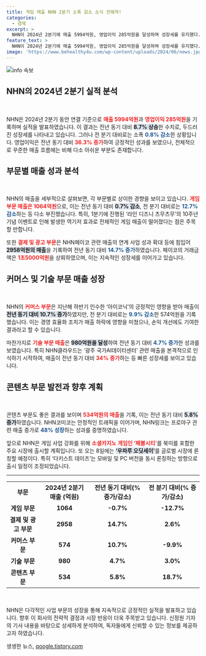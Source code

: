 ```yaml
---
title: 게임 매출 NHN 2분기 소폭 감소 소식 전해져!
categories:
  - 경제
excerpt: >
  NHN이 2024년 2분기에 매출 5994억원, 영업이익 285억원을 달성하며 성장세를 유지했다. 특히 웹보드게임과 클라우드 서비스가 주요 성과로 부각되었으며, 새로운 게임 출시 계획도 주목받고 있다.
feature_text: >
  NHN이 2024년 2분기에 매출 5994억원, 영업이익 285억원을 달성하며 성장세를 유지했다. 특히 웹보드게임과 클라우드 서비스가 주요 성과로 부각되었으며, 새로운 게임 출시 계획도 주목받고 있다.
image: 'https://www.behealthy4u.com/wp-content/uploads/2024/06/news.jpg'
---
```


<p><img src="https://www.behealthy4u.com/wp-content/uploads/2024/06/news.jpg" alt="info 속보" /></p>

<h2 data-ke-size="size26">NHN의 2024년 2분기 실적 분석</h2>

<p data-ke-size="size16">&nbsp;</p>

<p>NHN은 2024년 2분기 동안 연결 기준으로 <b><span style="color: #ee2323;">매출 5994억원</span></b>과 <b><span style="color: #ee2323;">영업이익 285억원</span></b>을 기록하며 실적을 발표하였습니다. 이 결과는 전년 동기 대비 <b><span style="background-color: #21538527;">8.7% 상승</span></b>한 수치로, 두드러진 성장세를 나타내고 있습니다. 그러나 전 분기 대비로는 소폭 <b><span style="color: #1a5490;">0.8% 감소</span></b>한 상황입니다. 영업이익은 전년 동기 대비 <b><span style="color: #ee2323;">36.3% 증가</span></b>하여 긍정적인 성과를 보였으나, 전체적으로 꾸준한 매출 흐름에는 비해 다소 아쉬운 부분도 존재합니다.</p>

<h2 data-ke-size="size26">부문별 매출 성과 분석</h2>

<p data-ke-size="size16">&nbsp;</p>

<p>NHN의 매출을 세부적으로 살펴보면, 각 부문별로 상이한 경향을 보이고 있습니다. <b><span style="color: #ee2323;">게임 부문 매출은 1064억원</span></b>으로, 이는 전년 동기 대비 <b><span style="background-color: #21538527;">0.7% 감소</span></b>, 전 분기 대비로는 <b><span style="color: #1a5490;">12.7% 감소</span></b>하는 등 다소 부진했습니다. 특히, 1분기에 진행된 ‘라인 디즈니 츠무츠무’의 10주년 기념 이벤트로 인해 발생한 역기저 효과로 전체적인 게임 매출이 떨어졌다는 점은 주목할 만합니다.</p>

<p>또한 <b><span style="color: #ee2323;">결제 및 광고 부문</span></b>은 NHN페이코 관련 매출의 연계 사업 성과 확대 등에 힘입어 <b><span style="background-color: #21538527;">2958억원의 매출</span></b>을 기록하여 전년 동기 대비 <b><span style="color: #1a5490;">14.7% 증가</span></b>하였습니다. 페이코의 거래금액은 <b><span style="color: #ee2323;">1조5000억원</span></b>을 상회하였으며, 이는 지속적인 성장세를 이어가고 있습니다.</p>

<h2 data-ke-size="size26">커머스 및 기술 부문 매출 성장</h2>

<p data-ke-size="size16">&nbsp;</p>

<p>NHN의 <b><span style="color: #ee2323;">커머스 부문</span></b>은 지난해 하반기 인수한 ‘아이코닉’의 긍정적인 영향을 받아 매출이 <b><span style="background-color: #21538527;">전년 동기 대비 10.7% 증가</span></b>하였지만, 전 분기 대비로는 <b><span style="color: #1a5490;">9.9% 감소</span></b>한 574억원을 기록했습니다. 이는 경영 효율화 조치가 매출 하락에 영향을 미쳤으나, 손익 개선에도 기여한 결과라고 할 수 있습니다.</p>

<p>마찬가지로 <b><span style="color: #ee2323;">기술 부문 매출</span></b>은 <b><span style="background-color: #21538527;">980억원을 달성</span></b>하여 전년 동기 대비 <b><span style="color: #1a5490;">4.7% 증가</span></b>한 성과를 보였습니다. 특히 NHN클라우드는 ‘광주 국가AI데이터센터’ 관련 매출을 본격적으로 인식하기 시작하여, 매출이 전년 동기 대비 <b><span style="color: #ee2323;">34% 증가</span></b>하는 등 빠른 성장세를 보이고 있습니다.</p>

<h2 data-ke-size="size26">콘텐츠 부문 발전과 향후 계획</h2>

<p data-ke-size="size16">&nbsp;</p>

<p>콘텐츠 부문도 좋은 결과를 보이며 <b><span style="color: #ee2323;">534억원의 매출</span></b>을 기록, 이는 전년 동기 대비 <b><span style="background-color: #21538527;">5.8% 증가</span></b>하였습니다. NHN코미코는 안정적인 트래픽을 이어가며, NHN링크는 프로야구 관련 매출 증가로 <b><span style="color: #1a5490;">48% 성장</span></b>하는 성과를 증명하였습니다.</p>

<p>앞으로 NHN은 게임 사업 강화를 위해 <b><span style="color: #ee2323;">소셜카지노 게임인 ‘페블시티’</span></b>를 북미를 포함한 주요 시장에 출시할 계획입니다. 또 오는 8일에는 <b><span style="background-color: #21538527;">‘우파루 오딧세이’</span></b>를 글로벌 시장에 론칭할 예정이다. 특히 ‘다키스트 데이즈’는 모바일 및 PC 버전을 동시 론칭하는 방향으로 출시 일정이 조정되었습니다.</p>

<hr>

<table style="width: 100%;">
    <tr>
        <td style="text-align: center; height: 17px;"><b>부문</b></td>
        <td style="text-align: center; height: 17px;"><b>2024년 2분기 매출 (억원)</b></td>
        <td style="text-align: center; height: 17px;"><b>전년 동기 대비(% 증가/감소)</b></td>
        <td style="text-align: center; height: 17px;"><b>전 분기 대비(% 증가/감소)</b></td>
    </tr>
    <tr>
        <td style="text-align: center; height: 17px;"><b>게임 부문</b></td>
        <td style="text-align: center; height: 17px;"><b>1064</b></td>
        <td style="text-align: center; height: 17px;"><b>-0.7%</b></td>
        <td style="text-align: center; height: 17px;"><b>-12.7%</b></td>
    </tr>
    <tr>
        <td style="text-align: center; height: 17px;"><b>결제 및 광고 부문</b></td>
        <td style="text-align: center; height: 17px;"><b>2958</b></td>
        <td style="text-align: center; height: 17px;"><b>14.7%</b></td>
        <td style="text-align: center; height: 17px;"><b>2.6%</b></td>
    </tr>
    <tr>
        <td style="text-align: center; height: 17px;"><b>커머스 부문</b></td>
        <td style="text-align: center; height: 17px;"><b>574</b></td>
        <td style="text-align: center; height: 17px;"><b>10.7%</b></td>
        <td style="text-align: center; height: 17px;"><b>-9.9%</b></td>
    </tr>
    <tr>
        <td style="text-align: center; height: 17px;"><b>기술 부문</b></td>
        <td style="text-align: center; height: 17px;"><b>980</b></td>
        <td style="text-align: center; height: 17px;"><b>4.7%</b></td>
        <td style="text-align: center; height: 17px;"><b>3.0%</b></td>
    </tr>
    <tr>
        <td style="text-align: center; height: 17px;"><b>콘텐츠 부문</b></td>
        <td style="text-align: center; height: 17px;"><b>534</b></td>
        <td style="text-align: center; height: 17px;"><b>5.8%</b></td>
        <td style="text-align: center; height: 17px;"><b>18.7%</b></td>
    </tr>
</table>

<p data-ke-size="size16">&nbsp;</p>

<p>NHN은 다각적인 사업 부문의 성장을 통해 지속적으로 긍정적인 실적을 발표하고 있습니다. 향후 이 회사의 전략적 결정과 시장 반응이 더욱 주목받고 있습니다. 신정원 기자의 기사 내용을 바탕으로 상세하게 분석하여, 독자들에게 신뢰할 수 있는 정보를 제공하고자 하였습니다.</p>
생생한 뉴스, <a href="https://qoogle.tistory.com" rel="dofollow">qoogle.tistory.com</a>


